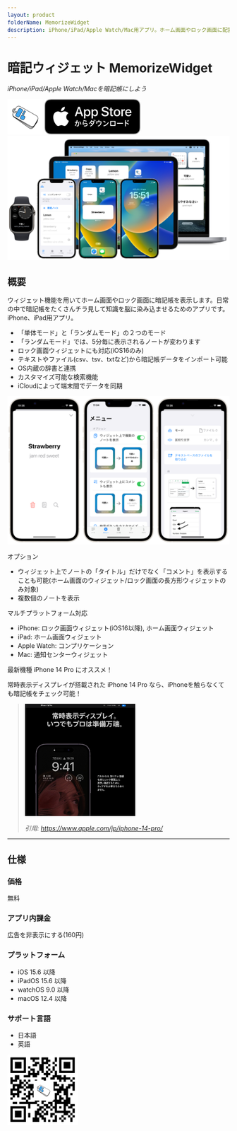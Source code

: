 ```yaml
---
layout: product
folderName: MemorizeWidget
description: iPhone/iPad/Apple Watch/Mac用アプリ。ホーム画面やロック画面に配置したウィジェットを暗記帳にできるアプリ。日常の中で知識を脳に染み込ませよう。
---
```


暗記ウィジェット MemorizeWidget
============================
_iPhone/iPad/Apple Watch/Macを暗記帳にしよう_

<img src="icon.png" width="80">

<a href="https://apps.apple.com/app/id1644276262" target="blank">
  <img src="appstore_badge.svg">
</a>

<img src="top1200w.png" width="600">

概要
----------
ウィジェット機能を用いてホーム画面やロック画面に暗記帳を表示します。日常の中で暗記帳をたくさんチラ見して知識を脳に染み込ませるためのアプリです。iPhone、iPad用アプリ。

- 「単体モード」と「ランダムモード」の２つのモード
- 「ランダムモード」では、5分毎に表示されるノートが変わります
- ロック画面ウィジェットにも対応(iOS16のみ)
- テキストやファイル(csv、tsv、txtなど)から暗記帳データをインポート可能
- OS内蔵の辞書と連携
- カスタマイズ可能な検索機能
- iCloudによって端末間でデータを同期

<img src="screenshot1200w.png" width="600">

オプション

- ウィジェット上でノートの「タイトル」だけでなく「コメント」を表示することも可能(ホーム画面のウィジェット/ロック画面の長方形ウィジェットのみ対象)
- 複数個のノートを表示


マルチプラットフォーム対応

- iPhone: ロック画面ウィジェット(iOS16以降), ホーム画面ウィジェット
- iPad: ホーム画面ウィジェット
- Apple Watch: コンプリケーション
- Mac: 通知センターウィジェット


最新機種 iPhone 14 Pro にオススメ！

常時表示ディスプレイが搭載された iPhone 14 Pro なら、iPhoneを触らなくても暗記帳をチェック可能！

> <img src="iphone14pro_alwaysondisplay.png" width="250">
>
> _引用: https://www.apple.com/jp/iphone-14-pro/_

* * *

仕様
-------
### 価格
無料

### アプリ内課金
広告を非表示にする(160円)

### プラットフォーム
- iOS 15.6 以降
- iPadOS 15.6 以降
- watchOS 9.0 以降
- macOS 12.4 以降

### サポート言語
- 日本語
- 英語

<a href="https://apps.apple.com/app/id1644276262" target="blank">
  <img src="qr-code.jpg" width="160">
</a>
